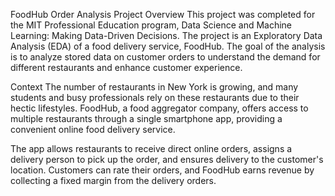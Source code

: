 FoodHub Order Analysis
Project Overview
This project was completed for the MIT Professional Education program, Data Science and Machine Learning: Making Data-Driven Decisions. The project is an Exploratory Data Analysis (EDA) of a food delivery service, FoodHub. The goal of the analysis is to analyze stored data on customer orders to understand the demand for different restaurants and enhance customer experience.

Context
The number of restaurants in New York is growing, and many students and busy professionals rely on these restaurants due to their hectic lifestyles. FoodHub, a food aggregator company, offers access to multiple restaurants through a single smartphone app, providing a convenient online food delivery service.

The app allows restaurants to receive direct online orders, assigns a delivery person to pick up the order, and ensures delivery to the customer's location. Customers can rate their orders, and FoodHub earns revenue by collecting a fixed margin from the delivery orders.
